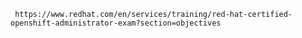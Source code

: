 


     https://www.redhat.com/en/services/training/red-hat-certified-openshift-administrator-exam?section=objectives
